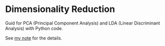 # Dimensionality Reduction

Guid for PCA (Principal Component Analysis) and LDA (Linear Discriminant Analysis) with Python code.

See [my note](https://github.com/jojonki/DimensionalityReduction/blob/main/note.pdf) for the details.
